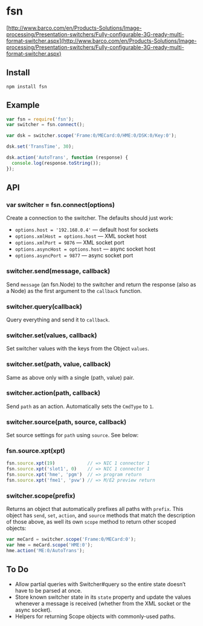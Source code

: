 # fsn

[http://www.barco.com/en/Products-Solutions/Image-processing/Presentation-switchers/Fully-configurable-3G-ready-multi-format-switcher.aspx](http://www.barco.com/en/Products-Solutions/Image-processing/Presentation-switchers/Fully-configurable-3G-ready-multi-format-switcher.aspx)

## Install

    npm install fsn

## Example

```js
var fsn = require('fsn');
var switcher = fsn.connect();

var dsk = switcher.scope('Frame:0/MECard:0/HME:0/DSK:0/Key:0');

dsk.set('TransTime', 30);

dsk.action('AutoTrans', function (response) {
  console.log(response.toString());
});
```

## API

### var switcher = fsn.connect(options)

Create a connection to the switcher. The defaults should just work:

* `options.host = '192.168.0.4'` — default host for sockets
* `options.xmlHost = options.host` — XML socket host
* `options.xmlPort = 9876` — XML socket port
* `options.asyncHost = options.host` — async socket host
* `options.asyncPort = 9877` — async socket port

### switcher.send(message, callback)

Send `message` (an fsn.Node) to the switcher and return the response (also as a Node) as the first argument to the `callback` function.

### switcher.query(callback)

Query everything and send it to `callback`.

### switcher.set(values, callback)

Set switcher values with the keys from the Object `values`.

### switcher.set(path, value, callback)

Same as above only with a single (path, value) pair.

### switcher.action(path, callback)

Send `path` as an action. Automatically sets the `CmdType` to `1`.

### switcher.source(path, source, callback)

Set source settings for `path` using `source`. See below:

### fsn.source.xpt(xpt)

```js
fsn.source.xpt(19)            // => NIC 1 connector 1
fsn.source.xpt('slot1', 0)    // => NIC 1 connector 1
fsn.source.xpt('hme', 'pgm')  // => program return
fsn.source.xpt('fme1', 'pvw') // => M/E2 preview return
```

### switcher.scope(prefix)

Returns an object that automatically prefixes all paths with `prefix`. This object has `send`, `set`, `action`, and `source` methods that match the description of those above, as well its own `scope` method to return other scoped objects:

```js
var meCard = switcher.scope('Frame:0/MECard:0');
var hme = meCard.scope('HME:0');
hme.action('ME:0/AutoTrans');
```

## To Do

- Allow partial queries with Switcher#query so the entire state doesn’t have to be parsed at once.
- Store known switcher state in its `state` property and update the values whenever a message is received (whether from the XML socket or the async socket).
- Helpers for returning Scope objects with commonly-used paths.
